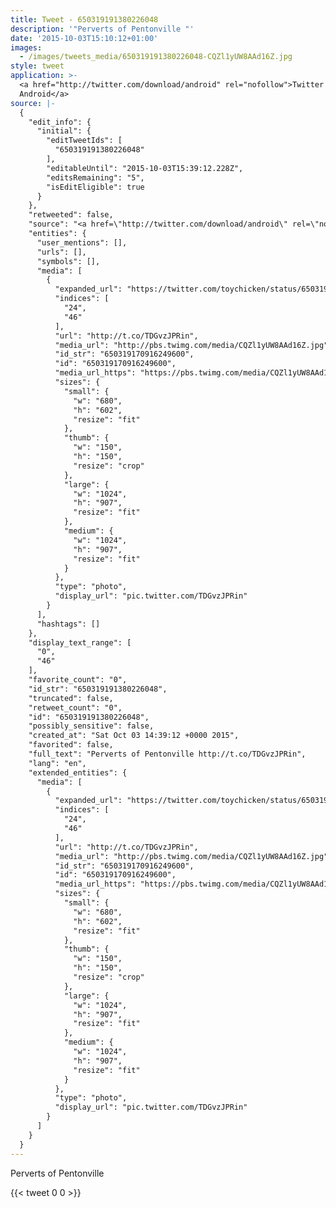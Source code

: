 ```yaml
---
title: Tweet - 650319191380226048
description: '"Perverts of Pentonville "'
date: '2015-10-03T15:10:12+01:00'
images:
  - /images/tweets_media/650319191380226048-CQZl1yUW8AAd16Z.jpg
style: tweet
application: >-
  <a href="http://twitter.com/download/android" rel="nofollow">Twitter for
  Android</a>
source: |-
  {
    "edit_info": {
      "initial": {
        "editTweetIds": [
          "650319191380226048"
        ],
        "editableUntil": "2015-10-03T15:39:12.228Z",
        "editsRemaining": "5",
        "isEditEligible": true
      }
    },
    "retweeted": false,
    "source": "<a href=\"http://twitter.com/download/android\" rel=\"nofollow\">Twitter for Android</a>",
    "entities": {
      "user_mentions": [],
      "urls": [],
      "symbols": [],
      "media": [
        {
          "expanded_url": "https://twitter.com/toychicken/status/650319191380226048/photo/1",
          "indices": [
            "24",
            "46"
          ],
          "url": "http://t.co/TDGvzJPRin",
          "media_url": "http://pbs.twimg.com/media/CQZl1yUW8AAd16Z.jpg",
          "id_str": "650319170916249600",
          "id": "650319170916249600",
          "media_url_https": "https://pbs.twimg.com/media/CQZl1yUW8AAd16Z.jpg",
          "sizes": {
            "small": {
              "w": "680",
              "h": "602",
              "resize": "fit"
            },
            "thumb": {
              "w": "150",
              "h": "150",
              "resize": "crop"
            },
            "large": {
              "w": "1024",
              "h": "907",
              "resize": "fit"
            },
            "medium": {
              "w": "1024",
              "h": "907",
              "resize": "fit"
            }
          },
          "type": "photo",
          "display_url": "pic.twitter.com/TDGvzJPRin"
        }
      ],
      "hashtags": []
    },
    "display_text_range": [
      "0",
      "46"
    ],
    "favorite_count": "0",
    "id_str": "650319191380226048",
    "truncated": false,
    "retweet_count": "0",
    "id": "650319191380226048",
    "possibly_sensitive": false,
    "created_at": "Sat Oct 03 14:39:12 +0000 2015",
    "favorited": false,
    "full_text": "Perverts of Pentonville http://t.co/TDGvzJPRin",
    "lang": "en",
    "extended_entities": {
      "media": [
        {
          "expanded_url": "https://twitter.com/toychicken/status/650319191380226048/photo/1",
          "indices": [
            "24",
            "46"
          ],
          "url": "http://t.co/TDGvzJPRin",
          "media_url": "http://pbs.twimg.com/media/CQZl1yUW8AAd16Z.jpg",
          "id_str": "650319170916249600",
          "id": "650319170916249600",
          "media_url_https": "https://pbs.twimg.com/media/CQZl1yUW8AAd16Z.jpg",
          "sizes": {
            "small": {
              "w": "680",
              "h": "602",
              "resize": "fit"
            },
            "thumb": {
              "w": "150",
              "h": "150",
              "resize": "crop"
            },
            "large": {
              "w": "1024",
              "h": "907",
              "resize": "fit"
            },
            "medium": {
              "w": "1024",
              "h": "907",
              "resize": "fit"
            }
          },
          "type": "photo",
          "display_url": "pic.twitter.com/TDGvzJPRin"
        }
      ]
    }
  }
---
```

Perverts of Pentonville 
    
{{< tweet 0 0 >}}
    
